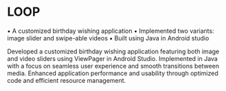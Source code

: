 # LOOP

▪︎ A customized birthday wishing application
▪︎ Implemented two variants: image slider and swipe-able videos
▪︎ Built using Java in Android studio
 

Developed a customized birthday wishing application featuring both image and video sliders using ViewPager in Android Studio.
Implemented in Java with a focus on seamless user experience and smooth transitions between media.
Enhanced application performance and usability through optimized code and efficient resource management.
